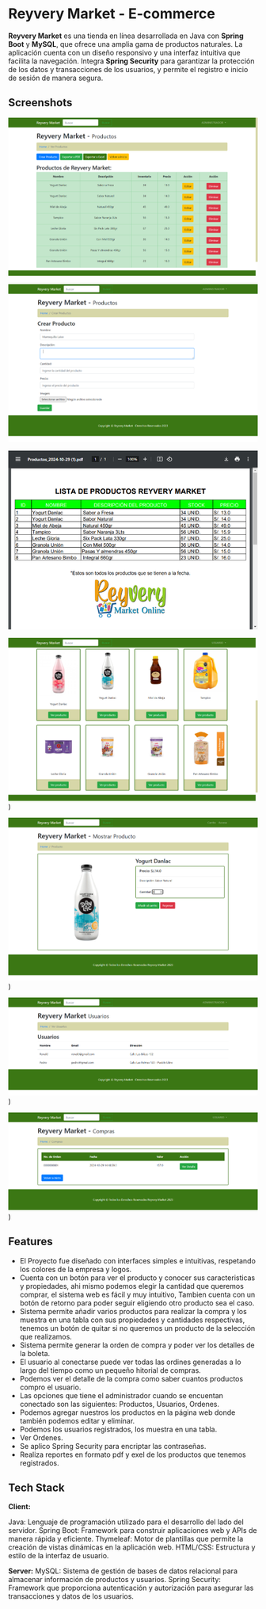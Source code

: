 
# Reyvery Market - E-commerce

**Reyvery Market** es una tienda en línea desarrollada en Java con **Spring Boot** y **MySQL**, que ofrece una amplia gama de productos naturales. La aplicación cuenta con un diseño responsivo y una interfaz intuitiva que facilita la navegación. Integra **Spring Security** para garantizar la protección de los datos y transacciones de los usuarios, y permite el registro e inicio de sesión de manera segura.


## Screenshots

![Panel Admin](images/captura/Panel_Adm.png)

![Crear Producto](images/captura/Crear_Prod.png)

![Reporte](images/captura/Reporte.png)

![Usuario Principal](images/captura/Usuario_principal.png))

![Selección Producto](images/captura/Seleccion_prod.png))

![Ver Usuario Admin](images/captura/Ver_Usuario_admin.png))

![Ver Orden](images/captura/Ver_orden.png))





## Features

- El Proyecto fue diseñado con interfaces simples e intuitivas, respetando los colores de la empresa y logos.
- Cuenta con un botón para ver el producto y conocer sus caracteristicas y propiedades, ahi mismo podemos elegir la cantidad que queremos comprar, el sistema web es fácil y muy intuitivo, Tambien cuenta con un botón de retorno para poder seguir eligiendo otro producto sea el caso.
- Sistema permite añadir varios productos para realizar la compra y los muestra en una tabla con sus propiedades y cantidades respectivas, tenemos un botón de quitar si no queremos un producto de la selección que realizamos.
- Sistema permite generar la orden de compra y poder ver los detalles de la boleta.
- El usuario al conectarse puede ver todas las ordines generadas a lo largo del tiempo como
  un pequeño hitorial de compras.
- Podemos ver el detalle de la compra como saber cuantos productos compro el
  usuario.
- Las opciones que tiene el administrador cuando se encuentan conectado son las siguientes: Productos, Usuarios, Ordenes.
- Podemos agregar nuestros los productos en la página web donde también podemos editar y eliminar.
- Podemos los usuarios registrados, los muestra en una tabla.
- Ver Ordenes.
- Se aplico Spring Security para encriptar las contraseñas.
- Realiza reportes en formato pdf y exel de los productos que tenemos registrados.

## Tech Stack

**Client:** 

Java: Lenguaje de programación utilizado para el desarrollo del lado del servidor.
Spring Boot: Framework para construir aplicaciones web y APIs de manera rápida y eficiente.
Thymeleaf: Motor de plantillas que permite la creación de vistas dinámicas en la aplicación web.
HTML/CSS: Estructura y estilo de la interfaz de usuario.

**Server:**
MySQL: Sistema de gestión de bases de datos relacional para almacenar información de productos y usuarios.
Spring Security: Framework que proporciona autenticación y autorización para asegurar las transacciones y datos de los usuarios.
